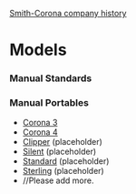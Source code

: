 <!-- TITLE: Corona -->
<!-- SUBTITLE: Add a quick summary of Corona --> 

[Smith-Corona company history](/history/corona)
# Models
### Manual Standards

### Manual Portables
* [Corona 3](/corona/3)
* [Corona 4](/corona/4)
* [Clipper](/Corona/Clipper) (placeholder)
* [Silent](/Corona/Silent) (placeholder)
* [Standard](/Corona/Standard) (placeholder)
* [Sterling](/Corona/Sterling) (placeholder)
* //Please add more.
